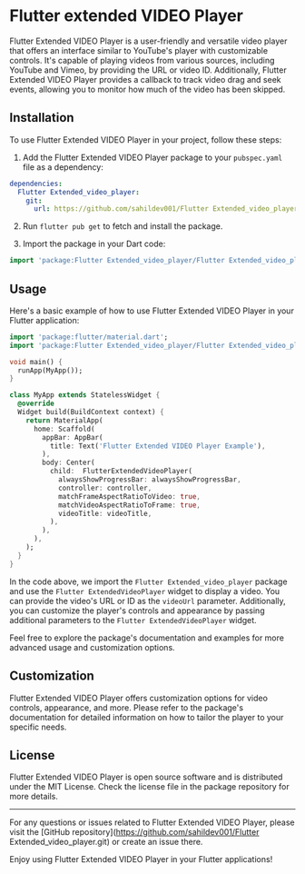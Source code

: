 # Flutter extended VIDEO Player

Flutter Extended VIDEO Player is a user-friendly and versatile video player that offers an interface similar to YouTube's player with customizable controls. It's capable of playing videos from various sources, including YouTube and Vimeo, by providing the URL or video ID. Additionally, Flutter Extended VIDEO Player provides a callback to track video drag and seek events, allowing you to monitor how much of the video has been skipped.

## Installation

To use Flutter Extended VIDEO Player in your project, follow these steps:

1. Add the Flutter Extended VIDEO Player package to your `pubspec.yaml` file as a dependency:

```yaml
dependencies:
  Flutter Extended_video_player:
    git:
      url: https://github.com/sahildev001/Flutter Extended_video_player.git
```

2. Run `flutter pub get` to fetch and install the package.

3. Import the package in your Dart code:

```dart
import 'package:Flutter Extended_video_player/Flutter Extended_video_player.dart';
```

## Usage

Here's a basic example of how to use Flutter Extended VIDEO Player in your Flutter application:

```dart
import 'package:flutter/material.dart';
import 'package:Flutter Extended_video_player/Flutter Extended_video_player.dart';

void main() {
  runApp(MyApp());
}

class MyApp extends StatelessWidget {
  @override
  Widget build(BuildContext context) {
    return MaterialApp(
      home: Scaffold(
        appBar: AppBar(
          title: Text('Flutter Extended VIDEO Player Example'),
        ),
        body: Center(
          child:  FlutterExtendedVideoPlayer(
            alwaysShowProgressBar: alwaysShowProgressBar,
            controller: controller,
            matchFrameAspectRatioToVideo: true,
            matchVideoAspectRatioToFrame: true,
            videoTitle: videoTitle,
          ),
        ),
      ),
    );
  }
}
```

In the code above, we import the `Flutter Extended_video_player` package and use the `Flutter ExtendedVideoPlayer` widget to display a video. You can provide the video's URL or ID as the `videoUrl` parameter. Additionally, you can customize the player's controls and appearance by passing additional parameters to the `Flutter ExtendedVideoPlayer` widget.

Feel free to explore the package's documentation and examples for more advanced usage and customization options.

## Customization

Flutter Extended VIDEO Player offers customization options for video controls, appearance, and more. Please refer to the package's documentation for detailed information on how to tailor the player to your specific needs.

## License

Flutter Extended VIDEO Player is open source software and is distributed under the MIT License. Check the license file in the package repository for more details.

---

For any questions or issues related to Flutter Extended VIDEO Player, please visit the [GitHub repository](https://github.com/sahildev001/Flutter Extended_video_player.git) or create an issue there.

Enjoy using Flutter Extended VIDEO Player in your Flutter applications!
